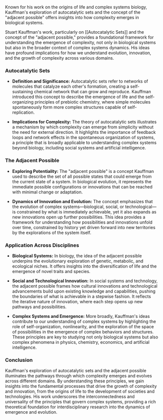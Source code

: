 Known for his work on the origins of life and complex systems biology, Kauffman's exploration of autocatalytic sets and the concept of the "adjacent possible" offers insights into how complexity emerges in biological systems.

Stuart Kauffman's work, particularly on [[Autocatalytic Sets]] and the concept of the "adjacent possible," provides a foundational framework for understanding the emergence of complexity, not only in biological systems but also in the broader context of complex systems dynamics. His ideas have profound implications for how we understand evolution, innovation, and the growth of complexity across various domains.

### Autocatalytic Sets

- **Definition and Significance:** Autocatalytic sets refer to networks of molecules that catalyze each other's formation, creating a self-sustaining chemical network that can grow and reproduce. Kauffman introduced this concept to describe the emergence of life and the self-organizing principles of prebiotic chemistry, where simple molecules spontaneously form more complex structures capable of self-replication.

- **Implications for Complexity:** The theory of autocatalytic sets illustrates a mechanism by which complexity can emerge from simplicity without the need for external direction. It highlights the importance of feedback loops and network effects in the spontaneous organization of systems, a principle that is broadly applicable to understanding complex systems beyond biology, including social systems and artificial intelligence.

### The Adjacent Possible

- **Exploring Potentiality:** The "adjacent possible" is a concept Kauffman used to describe the set of all possible states that could emerge from the current state of a system. In biological evolution, it represents the immediate possible configurations or innovations that can be reached with minimal change or adaptation.

- **Dynamics of Innovation and Evolution:** The concept emphasizes that the evolution of complex systems—biological, social, or technological—is constrained by what is immediately achievable, yet it also expands as new innovations open up further possibilities. This idea provides a framework for understanding how possibilities and innovations unfold over time, constrained by history yet driven forward into new territories by the explorations of the system itself.

### Application Across Disciplines

- **Biological Systems:** In biology, the idea of the adjacent possible underpins the evolutionary exploration of genetic, metabolic, and ecological niches. It offers insights into the diversification of life and the emergence of novel traits and species.

- **Social and Technological Innovation:** In social systems and technology, the adjacent possible frames how cultural innovations and technological advancements build upon existing knowledge and capabilities, pushing the boundaries of what is achievable in a stepwise fashion. It reflects the iterative nature of innovation, where each step opens up new pathways and possibilities.

- **Complex Systems and Emergence:** More broadly, Kauffman's ideas contribute to our understanding of complex systems by highlighting the role of self-organization, nonlinearity, and the exploration of the space of possibilities in the emergence of complex behaviors and structures. These principles are key to studying not only biological systems but also complex phenomena in physics, chemistry, economics, and artificial intelligence.

### Conclusion

Kauffman's exploration of autocatalytic sets and the adjacent possible illuminates the pathways through which complexity emerges and evolves across different domains. By understanding these principles, we gain insights into the fundamental processes that drive the growth of complexity and innovation, from the origins of life to the development of societies and technologies. His work underscores the interconnectedness and universality of the principles that govern complex systems, providing a rich theoretical foundation for interdisciplinary research into the dynamics of emergence and evolution.